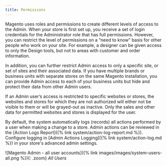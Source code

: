 ```yaml
---
title: Permissions
---
```


Magento uses roles and permissions to create different levels of access to the Admin. When your store is first set up, you receive a set of login credentials for the Administrator role that has full permissions. However, you can restrict the level of permissions on a “need to know” basis for other people who work on your site. For example, a designer can be given access to only the Design tools, but not to areas with customer and order information.

In addition, you can further restrict Admin access to only a specific site, or set of sites and their associated data. If you have multiple brands or business units with separate stores on the same Magento installation, you can provide Admin access to each of your business units but hide and protect their data from other Admin users.

If an Admin user’s access is restricted to specific websites or stores, the websites and stores for which they are not authorized will either not be visible to them or will be grayed-out as inactive. Only the sales and other data for permitted websites and stores is displayed for the user.

<div class="edition-ee" markdown="1">
By default, the system automatically logs (records) all actions performed by a user when making a change to a store. Admin actions can be reviewed in the [Action Logs Report]({% link system/action-log-report.md %}). Configure logging in [Admin Actions Logging]({% link system/action-log.md %}) in your store's advanced admin settings.
</div>

![Magento Admin - all user accounts]({% link images/images/system-users-all.png %}){: .zoom}
_All Users_
